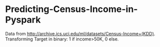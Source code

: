 # Predicting-Census-Income-in-Pyspark

Data from http://archive.ics.uci.edu/ml/datasets/Census-Income+(KDD). Transforming Target in binary: 1 if income>50K, 0 else.
